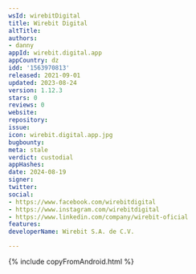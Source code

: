 ```yaml
---
wsId: wirebitDigital
title: Wirebit Digital
altTitle: 
authors:
- danny
appId: wirebit.digital.app
appCountry: dz
idd: '1563970813'
released: 2021-09-01
updated: 2023-08-24
version: 1.12.3
stars: 0
reviews: 0
website: 
repository: 
issue: 
icon: wirebit.digital.app.jpg
bugbounty: 
meta: stale
verdict: custodial
appHashes: 
date: 2024-08-19
signer: 
twitter: 
social:
- https://www.facebook.com/wirebitdigital
- https://www.instagram.com/wirebitdigital
- https://www.linkedin.com/company/wirebit-oficial
features: 
developerName: Wirebit S.A. de C.V.

---
```


{% include copyFromAndroid.html %}
